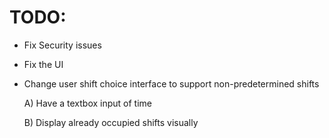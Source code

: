 # TODO: 

- Fix Security issues
- Fix the UI
- Change user shift choice interface to support non-predetermined shifts
  
  A) Have a textbox input of time
  
  B) Display already occupied shifts visually

